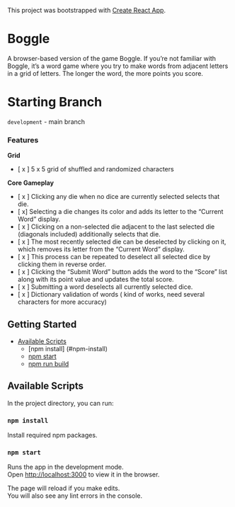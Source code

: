 This project was bootstrapped with [Create React App](https://github.com/facebookincubator/create-react-app).

# Boggle

A browser-based version of the game Boggle. If you’re not familiar
with Boggle, it’s a word game where you try to make words from adjacent letters in a grid of
letters. The longer the word, the more points you score.

# Starting Branch
`development` - main branch

### Features

**Grid**
- [ x ] 5 x 5 grid of shuffled and randomized characters

**Core Gameplay**
- [ x ] Clicking any die when no dice are currently selected selects that die.
- [ x]  Selecting a die changes its color and adds its letter to the “Current Word” display.
- [ x ] Clicking on a non-selected die adjacent to the last selected die (diagonals included)
      additionally selects that die.
- [ x ] The most recently selected die can be deselected by clicking on it, which removes its
      letter from the “Current Word” display.
- [ x ] This process can be repeated to deselect all selected dice by clicking them in reverse
      order.
- [ x ] Clicking the “Submit Word” button adds the word to the “Score” list along with its point
      value and updates the total score.
- [ x ] Submitting a word deselects all currently selected dice.
- [ x ] Dictionary validation of words ( kind of works, need several characters for more accuracy)




## Getting Started

- [Available Scripts](#available-scripts)
  - [npm install] (#npm-install)
  - [npm start](#npm-start)
  - [npm run build](#npm-run-build)

## Available Scripts

In the project directory, you can run:

### `npm install`

Install required npm packages.

### `npm start`

Runs the app in the development mode.<br>
Open [http://localhost:3000](http://localhost:3000) to view it in the browser.

The page will reload if you make edits.<br>
You will also see any lint errors in the console.

